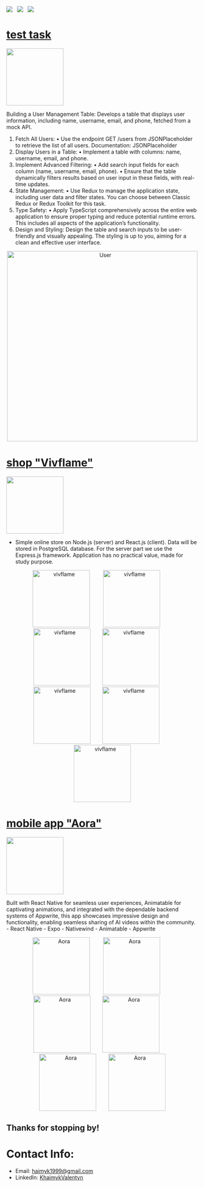 <a href="https://pdfhost.io/v/lV4cBQBmc_Valentyn_Khaimyk_SV" download><img src="https://img.shields.io/badge/Resume-ff69b4.svg?style=for-the-badge&logo=codeigniter&logoColor=white"></a>&nbsp;&nbsp;&nbsp;<a href="mailto:haimyk1999@gmail.comm"><img src="https://img.shields.io/badge/Email-Valentyn-8056d5.svg?style=for-the-badge&logo=minutemailer&logoColor=white"></a>&nbsp;&nbsp;&nbsp;<a href="https://www.linkedin.com/in/valentyn-khaimyk-66207332b/" target="_blank"><img src="https://img.shields.io/badge/LinkedIn-Valentyn%20Khaimyk-brightgreen?style=for-the-badge&logo=linkedin&logoColor=white" ></a>



# [test task ](https://github.com/khaimyk/user-management.git)
<p align="left"> <a href="https://github.com/khaimyk/user-management.git"> <img src="https://user-images.githubusercontent.com/33416429/92813512-27f0bb80-f376-11ea-8562-ee2b3e416aec.png" width="150" ></a>
</p>
Building a User Management Table: Develops a table that displays user
information, including name, username, email, and phone, fetched from a mock
API.

1. Fetch All Users:
• Use the endpoint GET /users from JSONPlaceholder to retrieve the list of all
users. Documentation: JSONPlaceholder
2. Display Users in a Table:
• Implement a table with columns: name, username, email, and phone.
3. Implement Advanced Filtering:
• Add search input fields for each column (name, username, email, phone).
• Ensure that the table dynamically filters results based on user input in these
fields, with real-time updates.
4. State Management:
• Use Redux to manage the application state, including user data and filter
states. You can choose between Classic Redux or Redux Toolkit for this task.
5. Type Safety:
• Apply TypeScript comprehensively across the entire web application to ensure
proper typing and reduce potential runtime errors. This includes all aspects of
the application’s functionality.
6. Design and Styling:
Design the table and search inputs to be user-friendly and visually appealing. The styling
is up to you, aiming for a clean and effective user interface.

<p align="center">
<img src="https://github.com/user-attachments/assets/d0398c73-236f-4350-af7c-7787af63361c" width="500" width="400" title="User">
</p>



# [shop "Vivflame"](https://github.com/khaimyk/storeCopy.git)
<p align="left"> <a href="https://github.com/khaimyk/storeCopy.git"> <img src="https://user-images.githubusercontent.com/33416429/92813512-27f0bb80-f376-11ea-8562-ee2b3e416aec.png" width="150" ></a>
</p>

* Simple online store on Node.js (server) and React.js (client). Data will be stored in PostgreSQL database. For the server part we use the Express.js framework. Application has no practical value, made for study purpose.

<p align="center">
<img src="https://github.com/user-attachments/assets/47dd0fea-be14-446b-a21d-b732f8f7ed2a" width="150" title="vivflame">&nbsp;&nbsp;&nbsp;&nbsp;&nbsp;&nbsp;&nbsp;&nbsp; <img src="https://github.com/user-attachments/assets/8d096dad-2c63-4dd5-9f3d-5250fea21ff8" width="150" title="vivflame">&nbsp;&nbsp;&nbsp;&nbsp;&nbsp;&nbsp;&nbsp;&nbsp; <img src="https://github.com/user-attachments/assets/7bc57b55-4522-4b04-a9c9-b8cae279b327" width="150" title="vivflame">&nbsp;&nbsp;&nbsp;&nbsp;&nbsp;&nbsp;&nbsp;&nbsp;<img src="https://github.com/user-attachments/assets/b0685696-4341-4630-bc4f-20ee339da7f0" width="150" title="vivflame">&nbsp;&nbsp;&nbsp;&nbsp;&nbsp;&nbsp;&nbsp;&nbsp;<img src="https://github.com/user-attachments/assets/8fa5cc26-ba9b-4d38-a501-ccc3f1654e14" width="150" title="vivflame">&nbsp;&nbsp;&nbsp;&nbsp;&nbsp;&nbsp;&nbsp;&nbsp;<img src="https://github.com/user-attachments/assets/db10145d-b3cf-4f14-ae03-f290b7d4cb55" width="150" title="vivflame">&nbsp;&nbsp;&nbsp;&nbsp;&nbsp;&nbsp;&nbsp;&nbsp;<img src="https://github.com/user-attachments/assets/1ddf8e0d-7292-4bff-9e02-4d09760302d7" width="150" title="vivflame">
</p>


# [mobile app "Aora"](https://github.com/khaimyk/Aora.git)
<p align="left"> <a href="https://github.com/khaimyk/Aora.git"> <img src="https://user-images.githubusercontent.com/33416429/92813512-27f0bb80-f376-11ea-8562-ee2b3e416aec.png" width="150" ></a>
</p>
Built with React Native for seamless user experiences, Animatable for captivating animations, and integrated with the dependable backend systems of Appwrite, this app showcases impressive design and functionality, enabling seamless sharing of AI videos within the community.
- React Native
- Expo
- Nativewind
- Animatable
- Appwrite

<p align="center">
<img src="https://github.com/user-attachments/assets/8a878828-0578-48e5-a32d-91c86940bd4c" width="150" title="Aora">&nbsp;&nbsp;&nbsp;&nbsp;&nbsp;&nbsp;&nbsp;&nbsp; <img src="https://github.com/user-attachments/assets/87a34866-5694-4da6-b448-464d507a419e" width="150" title="Aora">&nbsp;&nbsp;&nbsp;&nbsp;&nbsp;&nbsp;&nbsp;&nbsp; <img src="https://github.com/user-attachments/assets/985bec53-7d4a-4873-b1c2-b3d67dece1c5" width="150" title="Aora">&nbsp;&nbsp;&nbsp;&nbsp;&nbsp;&nbsp;&nbsp;&nbsp;<img src="https://github.com/user-attachments/assets/e426a0c4-0b33-49ce-abc3-bb587fcc2951" width="150" title="Aora">&nbsp;&nbsp;&nbsp;&nbsp;&nbsp;&nbsp;&nbsp;&nbsp;<img src="https://github.com/user-attachments/assets/0800ce30-92be-42a4-b37e-4c43983dea05" width="150" title="Aora">&nbsp;&nbsp;&nbsp;&nbsp;&nbsp;&nbsp;&nbsp;&nbsp;<img src="https://github.com/user-attachments/assets/9f823435-48c2-4a83-b27c-f1bbafe56686" width="150" title="Aora">
</p>

## Thanks for stopping by!

# Contact Info:

- Email: haimyk1999@gmail.com
- LinkedIn: [KhaimykValentyn](https://www.linkedin.com/in/valentyn-khaimyk-66207332b/)
